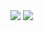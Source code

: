 <img src="https://github-readme-stats.vercel.app/api?username=azfarwisnu&include_all_commits=true&show_icons=true&theme=rose_pine&layout=compact" />
<img src="https://github-readme-stats.vercel.app/api/top-langs/?username=azfarwisnu&layout=compact&theme=rose_pine" />
<!--
**azfarwisnu/azfarwisnu** is a ✨ _special_ ✨ repository because its `README.md` (this file) appears on your GitHub profile.

Here are some ideas to get you started:

- 🔭 I’m currently working on ...
- 🌱 I’m currently learning ...
- 👯 I’m looking to collaborate on ...
- 🤔 I’m looking for help with ...
- 💬 Ask me about ...
- 📫 How to reach me: ...
- 😄 Pronouns: ...
- ⚡ Fun fact: ...
-->
